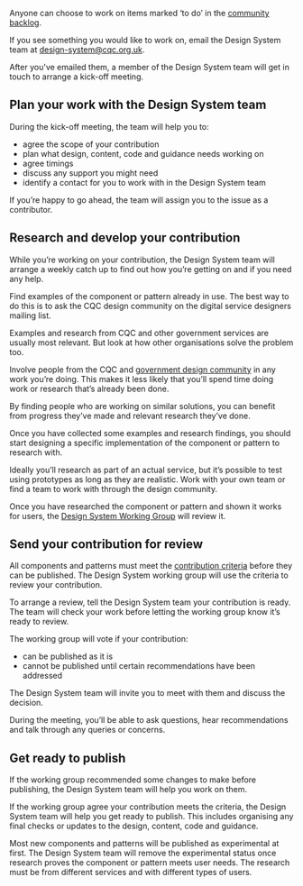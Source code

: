Anyone can choose to work on items marked ‘to do’ in the [community backlog](/community/backlog/).

If you see something you would like to work on, email the Design System team at design-system@cqc.org.uk.

After you've emailed them, a member of the Design System team will get in touch to arrange a kick-off meeting.

## Plan your work with the Design System team

During the kick-off meeting, the team will help you to:

- agree the scope of your contribution
- plan what design, content, code and guidance needs working on
- agree timings
- discuss any support you might need
- identify a contact for you to work with in the Design System team

If you’re happy to go ahead, the team will assign you to the issue as a contributor.

## Research and develop your contribution

While you’re working on your contribution, the Design System team will arrange a weekly catch up to find out how you’re getting on and if you need any help.

Find examples of the component or pattern already in use. The best way to do this is to ask the CQC design community on the digital service designers mailing list.

Examples and research from CQC and other government services are usually most relevant. But look at how other organisations solve the problem too.

Involve people from the CQC and [government design community](https://www.gov.uk/service-manual/communities/design-community) in any work you’re doing. This makes it less likely that you’ll spend time doing work or research that’s already been done.

By finding people who are working on similar solutions, you can benefit from progress they’ve made and relevant research they’ve done.

Once you have collected some examples and research findings, you should start designing a specific implementation of the component or pattern to research with.

Ideally you’ll research as part of an actual service, but it’s possible to test using prototypes as long as they are realistic. Work with your own team or find a team to work with through the design community.

Once you have researched the component or pattern and shown it works for users, the [Design System Working Group](/community/design-system-working-group/) will review it.

## Send your contribution for review

All components and patterns must meet the [contribution criteria](/community/contribution-criteria) before they can be published. The Design System working group will use the criteria to review your contribution.

To arrange a review, tell the Design System team your contribution is ready. The team will check your work before letting the working group know it’s ready to review.

The working group will vote if your contribution:

- can be published as it is
- cannot be published until certain recommendations have been addressed

The Design System team will invite you to meet with them and discuss the decision.

During the meeting, you’ll be able to ask questions, hear recommendations and talk through any queries or concerns.

## Get ready to publish

If the working group recommended some changes to make before publishing, the Design System team will help you work on them.

If the working group agree your contribution meets the criteria, the Design System team will help you get ready to publish. This includes organising any final checks or updates to the design, content, code and guidance.

Most new components and patterns will be published as experimental at first. The Design System team will remove the experimental status once research proves the component or pattern meets user needs. The research must be from different services and with different types of users.
